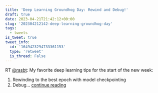 ```yaml
---
title: 'Deep Learning Groundhog Day: Rewind and Debug!'
draft: true
date: 2023-04-21T21:42:12+00:00
slug: '202304212142-deep-learning-groundhog-day'
tags:
  - tweets
is_tweet: true
tweet_info:
  id: '1649423294733361153'
  type: 'retweet'
  is_thread: False
---
```




RT [@rasbt](https://x.com/rasbt): My favorite deep learning tips for the start of the new week: 

1) Rewinding to the best epoch with model checkpointing
2) Debug… [continue reading](https://x.com/sytelus/status/1649423294733361153)
